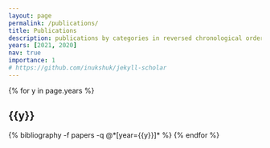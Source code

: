```yaml
---
layout: page
permalink: /publications/
title: Publications
description: publications by categories in reversed chronological order. generated by jekyll-scholar.
years: [2021, 2020]
nav: true
importance: 1
# https://github.com/inukshuk/jekyll-scholar
---
```


<div class="publications">

{% for y in page.years %}
  <h2 class="year">{{y}}</h2>
  {% bibliography -f papers -q @*[year={{y}}]* %}
{% endfor %}

</div>
